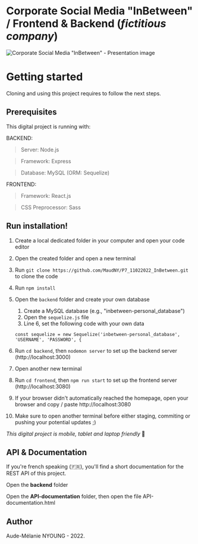 # Corporate Social Media "InBetween" / Frontend & Backend (*fictitious company*)

![Corporate Social Media "InBetween" - Presentation image](https://github.com/MaudNY/P7_11022022_InBetween/blob/main/InBetween-photo.jpg "InBetween presentation image")

<h1>Getting started</h1>

Cloning and using this project requires to follow the next steps.

<h2>Prerequisites</h2>

This digital project is running with:

BACKEND:

> Server: Node.js

> Framework: Express

> Database: MySQL (ORM: Sequelize)

FRONTEND:

> Framework: React.js

> CSS Preprocessor: Sass

<h2>Run installation!</h2>

1. Create a local dedicated folder in your computer and open your code editor
2. Open the created folder and open a new terminal
3. Run ` git clone https://github.com/MaudNY/P7_11022022_InBetween.git ` to clone the code
4. Run ` npm install `
5. Open the ` backend ` folder and create your own database
    1. Create a MySQL database (e.g., "inbetween-personal_database")
    2. Open the ` sequelize.js ` file
    3. Line 6, set the following code with your own data
    
    ` const sequelize = new Sequelize('inbetween-personal_database', 'USERNAME', 'PASSWORD', { `
5. Run ` cd backend `, then ` nodemon server ` to set up the backend server (http://localhost:3000) 
6. Open another new terminal
7. Run ` cd frontend `, then ` npm run start ` to set up the frontend server (http://localhost:3080)
8. If your browser didn't automatically reached the homepage, open your browser and copy / paste http://localhost:3080
9. Make sure to open another terminal before either staging, commiting or pushing your potential updates ;)

*This digital project is mobile, tablet and laptop friendly* 🤩

<h2>API & Documentation</h2>

If you're french speaking (🇫🇷), you'll find a short documentation for the REST API of this project.

Open the **backend** folder

Open the **API-documentation** folder, then open the file API-documentation.html

<h2>Author</h2>

Aude-Mélanie NYOUNG - 2022.
